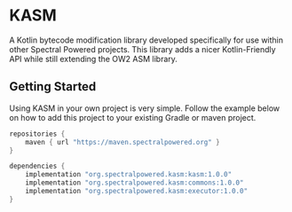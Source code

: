 # KASM
A Kotlin bytecode modification library developed specifically for use within other Spectral Powered 
projects. This library adds a nicer Kotlin-Friendly API while still extending the OW2 ASM library.

## Getting Started
Using KASM in your own project is very simple. Follow the example below on how to add this project
to your existing Gradle or maven project.

```groovy
repositories {
    maven { url "https://maven.spectralpowered.org" }
}

dependencies {
    implementation "org.spectralpowered.kasm:kasm:1.0.0"
    implementation "org.spectralpowered.kasm:commons:1.0.0"
    implementation "org.spectralpowered.kasm:executor:1.0.0"
}
```
